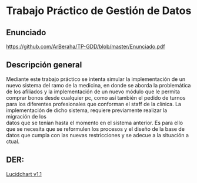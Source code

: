 # Trabajo Práctico de Gestión de Datos
## Enunciado
https://github.com/ArBeraha/TP-GDD/blob/master/Enunciado.pdf

## Descripción general
Mediante este trabajo práctico se intenta simular la implementación de un nuevo
sistema del ramo de la medicina, en donde se aborda la problemática de los afiliados y
la implementación de un nuevo módulo que le permita comprar bonos desde cualquier
pc, como así también el pedido de turnos para los diferentes profesionales que
conforman el staff de la clínica.
La implementación de dicho sistema, requiere previamente realizar la migración de los
datos que se tenían hasta el momento en el sistema anterior.
Es para ello que se necesita que se reformulen los procesos y el diseño de la base de
datos que cumpla con las nuevas restricciones y se adecue a la situación actual.

## DER: 
[Lucidchart v1.1](https://www.lucidchart.com/documents/edit/528aef11-b8e8-45e6-86d5-1586b69b559b/0?driveId=0B0X0toyFFvk5U2RMOXJCbkFyenM#?new=system)

